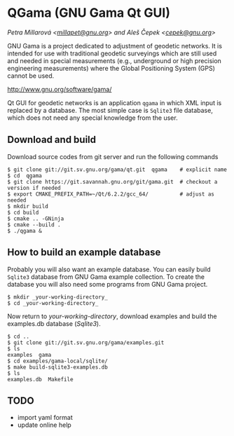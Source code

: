 # QGama (GNU Gama Qt GUI)

_Petra Millarová &lt;millapet@gnu.org&gt; and  Aleš Čepek &lt;cepek@gnu.org&gt;_

GNU Gama is a project dedicated to adjustment of geodetic networks. It
is intended for use with traditional geodetic surveyings which are
still used and needed in special measurements (e.g., underground or
high precision engineering measurements) where the Global Positioning
System (GPS) cannot be used.

http://www.gnu.org/software/gama/

Qt GUI for geodetic networks is an application `qgama` in which XML
input is replaced by a database. The most simple case is `Sqlite3` file
database, which does not need any special knowledge from the user.

Download and build
------------------

Download source codes from git server and run the following commands

    $ git clone git://git.sv.gnu.org/gama/qt.git  qgama    # explicit name
    $ cd  qgama
    $ git clone https://git.savannah.gnu.org/git/gama.git  # checkout a version if needed
    $ export CMAKE_PREFIX_PATH=~/Qt/6.2.2/gcc_64/          # adjust as needed
    $ mkdir build
    $ cd build
    $ cmake .. -GNinja
    $ cmake --build .
    $ ./qgama &

How to build an example database
--------------------------------

Probably you will also want an example database. You can easily build
`Sqlite3` database from GNU Gama example collection. To create the
database you will also need some programs from GNU Gama project.

    $ mkdir _your-working-directory_
    $ cd _your-working-directory_

Now return to _your-working-directory_, download examples and build
the examples.db database (_Sqlite3_).

    $ cd ..
    $ git clone git://git.sv.gnu.org/gama/examples.git
    $ ls
    examples  gama
    $ cd examples/gama-local/sqlite/
    $ make build-sqlite3-examples.db
    $ ls
    examples.db  Makefile

TODO
----

* import yaml format
* update online help
